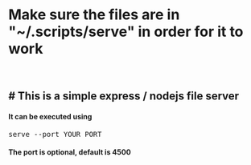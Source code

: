 <h1>Make sure the files are in "~/.scripts/serve" in order for it to work</h1> <br>
<h2># This is a simple express / nodejs file server</h2>
<h4>It can be executed using</h4>
<pre>serve --port YOUR_PORT</pre>
<h4>The port is optional, default is 4500</h4>
